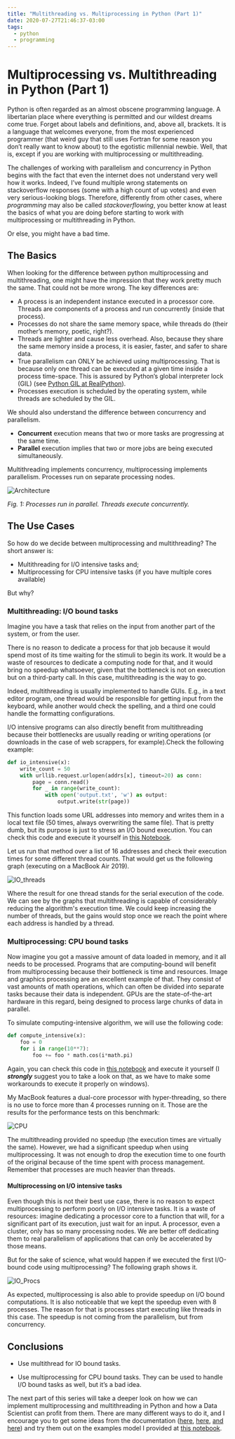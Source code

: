 ```yaml
---
title: "Multithreading vs. Multiprocessing in Python (Part 1)"
date: 2020-07-27T21:46:37-03:00
tags:
  - python
  - programming
---
```



# Multiprocessing vs. Multithreading in Python (Part 1)

Python is often regarded as an almost obscene programming language. A libertarian place where everything is permitted and our wildest dreams come true. Forget about labels and definitions, and, above all, brackets. It is a language that welcomes everyone, from the most experienced programmer (that weird guy that still uses Fortran for some reason you don’t really want to know about) to the egotistic millennial newbie.
Well, that is, except if you are working with multiprocessing or multithreading.

The challenges of working with parallelism and concurrency in Python begins with the fact that even the internet does not understand very well how it works. Indeed, I’ve found multiple wrong statements on stackoverflow responses (some with a high count of up votes) and even very serious-looking blogs. Therefore, differently from other cases, where *programming* may also be called *stackoverflowing*, you better know at least the basics of what you are doing before starting to work with multiprocessing or multithreading in Python.

Or else, you might have a bad time.

## The Basics

When looking for the difference between python multiprocessing and multithreading, one might have the impression that they work pretty much the same. That could not be more wrong. The key differences are:

*	A process is an independent instance executed in a processor core. Threads are components of a process and run concurrently (inside that process).
*	Processes do not share the same memory space, while threads do (their mother’s memory, poetic, right?).
*	Threads are lighter and cause less overhead. Also, because they share the same memory inside a process, it is easier, faster, and safer to share data.
*	True parallelism can ONLY be achieved using multiprocessing. That is because only one thread can be executed at a given time inside a process time-space. This is assured by Python’s global interpreter lock (GIL) (see [Python GIL at RealPython](https://realpython.com/python-gil/)).
*	Processes execution is scheduled by the operating system, while threads are scheduled by the GIL.

We should also understand the difference between concurrency and parallelism.
*	**Concurrent** execution means that two or more tasks are progressing at the same time.
*	**Parallel** execution implies that two or more jobs are being executed simultaneously.

Multithreading implements concurrency, multiprocessing implements parallelism. Processes run on separate processing nodes.


![Architecture](/imgs/PythonMultSeries/Multi_Diagram.png)

*Fig. 1: Processes run in parallel. Threads execute concurrently.*

## The Use Cases

So how do we decide between multiprocessing and multithreading?
The short answer is:
*	Multithreading for I/O intensive tasks and;
*	Multiprocessing for CPU intensive tasks (if you have multiple cores available)

But why?

### Multithreading: I/O bound tasks

Imagine you have a task that relies on the input from another part of the system, or from the user.

There is no reason to dedicate a process for that job because it would spend most of its time waiting for the stimuli to begin its work. It would be a waste of resources to dedicate a computing node for that, and it would bring no speedup whatsoever, given that the bottleneck is not on execution but on a third-party call. In this case, multithreading is the way to go.

Indeed, multithreading is usually implemented to handle GUIs. E.g., in a text editor program, one thread would be responsible for getting input from the keyboard, while another would check the spelling, and a third one could handle the formatting configurations.

I/O intensive programs can also directly benefit from multithreading because their bottlenecks are usually reading or writing operations (or downloads in the case of web scrappers, for example).Check the following example:

```python
def io_intensive(x):
    write_count = 50
    with urllib.request.urlopen(addrs[x], timeout=20) as conn:
        page = conn.read()
        for _ in range(write_count):
            with open('output.txt', 'w') as output:
                output.write(str(page))
```

This function loads some URL addresses into memory and writes them in a local text file (50 times, always overwriting the same file). That is pretty dumb, but its purpose is just to stress an I/O bound execution. You can check this code and execute it yourself in [this Notebook](https://github.com/gsrodrigues/Python_MultiProc_Examples/blob/master/Example.ipynb).

Let us run that method over a list of 16 addresses and check their execution times for some different thread counts. That would get us the following graph (executing on a MacBook Air 2019).

![IO_threads](/imgs/PythonMultSeries/IO_threads.png)

Where the result for one thread stands for the serial execution of the code. We can see by the graphs that multithreading is capable of considerably reducing the algorithm's execution time. We could keep increasing the number of threads, but the gains would stop once we reach the point where each address is handled by a thread.

### Multiprocessing: CPU bound tasks

Now imagine you got a massive amount of data loaded in memory, and it all needs to be processed. Programs that are computing-bound will benefit from multiprocessing because their bottleneck is time and resources. Image and graphics processing are an excellent example of that. They consist of vast amounts of math operations, which can often be divided into separate tasks because their data is independent. GPUs are the state-of-the-art hardware in this regard, being designed to process large chunks of data in parallel.

To simulate computing-intensive algorithm, we will use the following code:

```python
def compute_intensive(x):
    foo = 0
    for i in range(10**7):
        foo += foo * math.cos(i*math.pi)
```

Again, you can check this code in [this notebook](https://github.com/gsrodrigues/Python_MultiProc_Examples/blob/master/Example.ipynb) and execute it yourself (I ***strongly*** suggest you to take a look on that, as we have to make some workarounds to execute it properly on windows).

My MacBook features a dual-core processor with hyper-threading, so there is no use to force more than 4 processes running on it. Those are the results for the performance tests on this benchmark:

![CPU](/imgs/PythonMultSeries/CPU.png)

The multithreading provided no speedup (the execution times are virtually the same). However, we had a significant speedup when using multiprocessing. It was not enough to drop the execution time to one fourth of the original because of the time spent with process management. Remember that processes are much heavier than threads.


#### Multiprocessing on I/O intensive tasks
Even though this is not their best use case, there is no reason to expect multiprocessing to perform poorly on I/O intensive tasks. It is a waste of resources: imagine dedicating a processor core to a function that will, for a significant part of its execution, just wait for an input. A processor, even a cluster, only has so many processing nodes. We are better off dedicating them to real parallelism of applications that can only be accelerated by those means.

But for the sake of science, what would happen if we executed the first I/O-bound code using multiprocessing? The following graph shows it.

![IO_Procs](/imgs/PythonMultSeries/IO_procs.png)

As expected, multiprocessing is also able to provide speedup on I/O bound computations. It is also noticeable that we kept the speedup even with 8 processes. The reason for that is processes start executing like threads in this case. The speedup is not coming from the parallelism, but from concurrency.

## Conclusions

* Use multithread for IO bound tasks.

* Use multiprocessing for CPU bound tasks. They can be used to handle I/O bound tasks as well, but it’s a bad idea.

The next part of this series will take a deeper look on how we can implement multiprocessing and multithreading in Python and how a Data Scientist can profit from them. There are many different ways to do it, and I encourage you to get some ideas from the documentation ([here](https://docs.python.org/3/library/concurrent.futures.html), [here](https://docs.python.org/3.8/library/threading.html), [and here](https://docs.python.org/3.8/library/multiprocessing.html)) and try them out on the examples model I provided at [this notebook](https://github.com/gsrodrigues/Python_MultiProc_Examples/blob/master/Example.ipynb).
